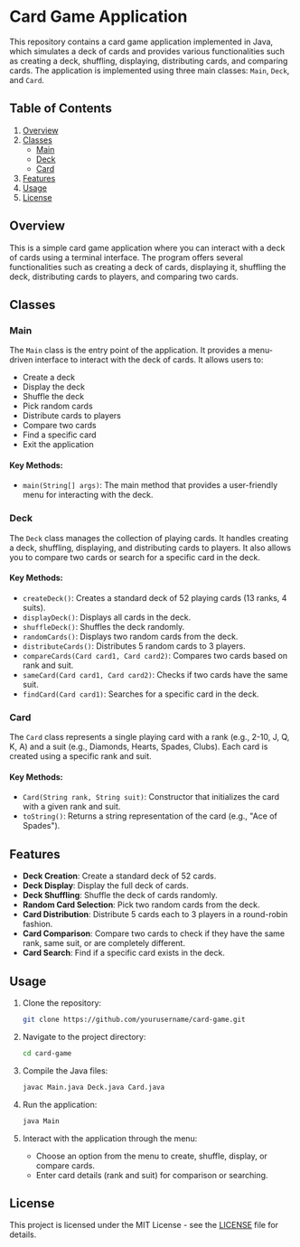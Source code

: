 # Card Game Application

This repository contains a card game application implemented in Java, which simulates a deck of cards and provides various functionalities such as creating a deck, shuffling, displaying, distributing cards, and comparing cards. The application is implemented using three main classes: `Main`, `Deck`, and `Card`.

## Table of Contents
1. [Overview](#overview)
2. [Classes](#classes)
    - [Main](#main)
    - [Deck](#deck)
    - [Card](#card)
3. [Features](#features)
4. [Usage](#usage)
5. [License](#license)

## Overview
This is a simple card game application where you can interact with a deck of cards using a terminal interface. The program offers several functionalities such as creating a deck of cards, displaying it, shuffling the deck, distributing cards to players, and comparing two cards.

## Classes

### Main
The `Main` class is the entry point of the application. It provides a menu-driven interface to interact with the deck of cards. It allows users to:
- Create a deck
- Display the deck
- Shuffle the deck
- Pick random cards
- Distribute cards to players
- Compare two cards
- Find a specific card
- Exit the application

#### Key Methods:
- `main(String[] args)`: The main method that provides a user-friendly menu for interacting with the deck.

### Deck
The `Deck` class manages the collection of playing cards. It handles creating a deck, shuffling, displaying, and distributing cards to players. It also allows you to compare two cards or search for a specific card in the deck.

#### Key Methods:
- `createDeck()`: Creates a standard deck of 52 playing cards (13 ranks, 4 suits).
- `displayDeck()`: Displays all cards in the deck.
- `shuffleDeck()`: Shuffles the deck randomly.
- `randomCards()`: Displays two random cards from the deck.
- `distributeCards()`: Distributes 5 random cards to 3 players.
- `compareCards(Card card1, Card card2)`: Compares two cards based on rank and suit.
- `sameCard(Card card1, Card card2)`: Checks if two cards have the same suit.
- `findCard(Card card1)`: Searches for a specific card in the deck.

### Card
The `Card` class represents a single playing card with a rank (e.g., 2-10, J, Q, K, A) and a suit (e.g., Diamonds, Hearts, Spades, Clubs). Each card is created using a specific rank and suit.

#### Key Methods:
- `Card(String rank, String suit)`: Constructor that initializes the card with a given rank and suit.
- `toString()`: Returns a string representation of the card (e.g., "Ace of Spades").

## Features
- **Deck Creation**: Create a standard deck of 52 cards.
- **Deck Display**: Display the full deck of cards.
- **Deck Shuffling**: Shuffle the deck of cards randomly.
- **Random Card Selection**: Pick two random cards from the deck.
- **Card Distribution**: Distribute 5 cards each to 3 players in a round-robin fashion.
- **Card Comparison**: Compare two cards to check if they have the same rank, same suit, or are completely different.
- **Card Search**: Find if a specific card exists in the deck.

## Usage

1. Clone the repository:
    ```bash
    git clone https://github.com/yourusername/card-game.git
    ```
   
2. Navigate to the project directory:
    ```bash
    cd card-game
    ```

3. Compile the Java files:
    ```bash
    javac Main.java Deck.java Card.java
    ```

4. Run the application:
    ```bash
    java Main
    ```

5. Interact with the application through the menu:
    - Choose an option from the menu to create, shuffle, display, or compare cards.
    - Enter card details (rank and suit) for comparison or searching.

## License

This project is licensed under the MIT License - see the [LICENSE](LICENSE) file for details.
